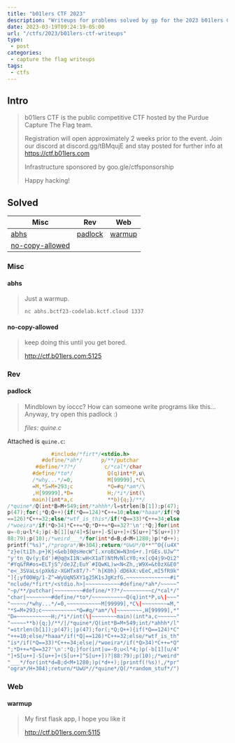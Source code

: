 ```yaml
---
title: "b01lers CTF 2023"
description: "Writeups for problems solved by gp for the 2023 b01lers CTF competition."
date: 2023-03-19T09:24:19-05:00
url: "/ctfs/2023/b01lers-ctf-writeups"
type:
 - post
categories:
 - capture the flag writeups
tags:
 - ctfs
---
```


## Intro

> b01lers CTF is the public competitive CTF hosted by the Purdue Capture The
> Flag team.
>
> Registration will open approximately 2 weeks prior to the event. Join our
> discord at discord.gg/tBMqujE and stay posted for further info at
> https://ctf.b01lers.com
>
> Infrastructure sponsored by goo.gle/ctfsponsorship
>
> Happy hacking!

## Solved

| Misc                                | Rev                 | Web               |
| ----------------------------------- | ------------------- | ----              |
| [abhs](abhs)                        | [padlock](#padlock) | [warmup](#warmup) |
| [no-copy-allowed](#no-copy-allowed) |                     |                   |

### Misc

#### abhs

> Just a warmup.
>
> `nc abhs.bctf23-codelab.kctf.cloud 1337`


#### no-copy-allowed

> keep doing this until you get bored.
>
> http://ctf.b01lers.com:5125

### Rev

#### padlock

> Mindblown by ioccc? How can someone write programs like this... Anyway, try open this padlock :)
>
> _files: quine.c_

Attached is `quine.c`:

```c
              #include/*firt*/<stdio.h>
           #define/*ah*/      p/**/putchar
         #define/*??*/         c/*cal*/char
        #define/*to*/           Q(q)int*P,u\
        /*why...*/=0,           M[99999],*C\
        =M,*S=M+293;c           *Q=#q/*am*/\
        ,H[99999],*D=           H;/*i*/int(\
        main)(int*a,c           **b){q;}/**/
/*quine*/Q(int*B=M+549;int/*ahhh*/l=strlen(b[1]);p(47);
p(47);for(;*Q;Q++){if(*Q==124)*C++=10;else/*haaa*/if(*Q
==126)*C++=32;else/*wtf_is_this*/if(*Q==33)*C++=34;else
/*woeira*/if(*Q>34)*C++=*Q;*D++=*Q==32?'\n':*Q;}for(int
u=-0;u<l*4;)p(-b[1][u/4]+S[u++]-S[u++]+(S[u++]^S[u++])?
88:79);p(10);/*weird___*/for(int*d=B;d<M+1280;)p(*d++);
printf("%s)",/*progra*/H+304);return/*UwU*/0**"^O{(u4X"
"z}e(tiIh.p+}Kj<&eb]0@sHecW^[.xroBCW=N3nG+r.]rGEs.UJw^"
"y'tn_Qv(y;Ed')#@q@xI1N:wH<X1aT)NtMvNlcY0;+x[cQ4j9>Qi2"
"#Yq&fR#os=ELTjS^/deJZ;EuY`#IQwKL)w<N<Zh,;W9X=&t0zX&E0"
"e<_3SVaLs(pXk6z-XGHTx8T/?-^`h[K0h}`dD6kX:vEeC,mI5fR9k"
"]{;yfO0Wg/1-Z^=WyUqN5XY1g25K1sJgKzfG.~~~~~~~~~~~~~~#i"
"nclude/*firt*/<stdio.h>|~~~~~~~~~~~#define/*ah*/~~~~~"
"~p/**/putchar|~~~~~~~~~#define/*??*/~~~~~~~~~c/*cal*/"
"char|~~~~~~~~#define/*to*/~~~~~~~~~~~Q(q)int*P,u\|~~~"
"~~~~~/*why...*/=0,~~~~~~~~~~~M[99999],*C\|~~~~~~~~=M,"
"*S=M+293;c~~~~~~~~~~~*Q=#q/*am*/\|~~~~~~~~,H[99999],*"
"D=~~~~~~~~~~~H;/*i*/int(\|~~~~~~~~main)(int*a,c~~~~~~"
"~~~~~**b){q;}/**/|/*quine*/Q(int*B=M+549;int/*ahhh*/l"
"=strlen(b[1]);p(47);|p(47);for(;*Q;Q++){if(*Q==124)*C"
"++=10;else/*haaa*/if(*Q|==126)*C++=32;else/*wtf_is_th"
"is*/if(*Q==33)*C++=34;else|/*woeira*/if(*Q>34)*C++=*Q"
";*D++=*Q==32?'\n':*Q;}for(int|u=-0;u<l*4;)p(-b[1][u/4"
"]+S[u++]-S[u++]+(S[u++]^S[u++])?|88:79);p(10);/*weird"
"___*/for(int*d=B;d<M+1280;)p(*d++);|printf(!%s)!,/*pr"
"ogra*/H+304);return/*UwU*//*quine*/Q(/*random_stuf*/")
```

### Web

#### warmup

> My first flask app, I hope you like it
>
> http://ctf.b01lers.com:5115
